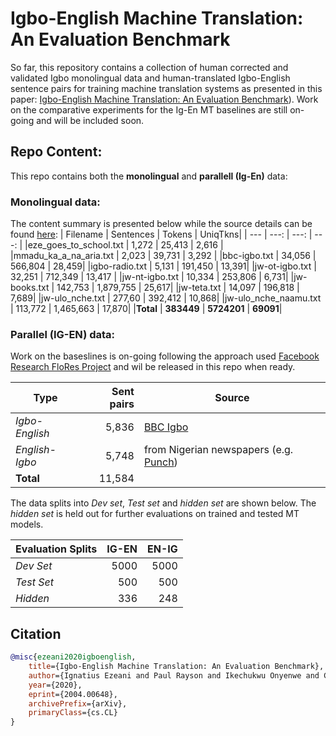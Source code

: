 

# Igbo-English Machine Translation: An Evaluation Benchmark

So far, this repository contains a collection of human corrected and validated Igbo monolingual data and human-translated Igbo-English sentence pairs for training machine translation systems as presented in this paper:
[Igbo-English Machine Translation: An Evaluation Benchmark](https://arxiv.org/abs/2004.00648)). Work on the comparative experiments for the Ig-En MT baselines are still on-going and will be included soon. 

## Repo Content:
This repo contains both the **monolingual** and **parallell (Ig-En)** data:
### Monolingual data:
The content summary is presented below while the source details can be found [here](https://github.com/IgnatiusEzeani/IGBONLP/blob/master/ig_en_mt/ig_data/summary.txt):
| Filename | Sentences | Tokens | UniqTkns|
| --- |  ---: | ---: | ---: |
|eze_goes_to_school.txt | 1,272 | 25,413 | 2,616 |
|mmadu_ka_a_na_aria.txt | 2,023 | 39,731 | 3,292 |
|bbc-igbo.txt | 34,056 | 566,804 | 28,459|
|igbo-radio.txt | 5,131 | 191,450 | 13,391|
|jw-ot-igbo.txt | 32,251 | 712,349 | 13,417 |
|jw-nt-igbo.txt | 10,334 | 253,806 | 6,731|
|jw-books.txt | 142,753 | 1,879,755 | 25,617|
|jw-teta.txt | 14,097 | 196,818 | 7,689|
|jw-ulo_nche.txt | 277,60 | 392,412 | 10,868|
|jw-ulo_nche_naamu.txt | 113,772 | 1,465,663 | 17,870|
|**Total** | **383449** | **5724201** | **69091**|

### Parallel (IG-EN) data:


Work on the baseslines is on-going following the approach used [Facebook Research FloRes Project](https://github.com/facebookresearch/flores) and wil be released in this repo when ready.

<!-- Code to reproduce the baselines is available at: https://github.com/facebookresearch/flores -->
<!--
V1 - Submitted: 1 Apr 2020

+ Languages included: Sinhalese<>English, Nepali <> English.
+ Initial Sinhalese to English and Nepali to English sets that pass quality thresholds.
Fluency rating > 3.0/5.0 , Translation rating > 70.0/100.0
+ Translations with multiple references have been merged as additional training examples.
+ Direct and reverse translations are mixed at approx. 50%.
+ Merging several references as test examples.
+ The sets are as follows:
-->

|Type| Sent pairs | Source |
|---|---:|---|
*Igbo-English* | 5,836 | [BBC Igbo](https://www.bbc.com/igbo)
*English-Igbo* | 5,748 | from Nigerian newspapers (e.g. [Punch](https://punchng.com/))
**Total** | 11,584 |

The data splits into *Dev set*, *Test set* and *hidden set* are shown below. The *hidden set* is held out for further evaluations on trained and tested MT models. 

|Evaluation Splits | IG-EN | EN-IG |
|---|---:|---:|
*Dev Set* | 5000 | 5000 |
*Test Set* | 500 | 500 |
*Hidden* | 336 | 248 |

## Citation
```bibtex
@misc{ezeani2020igboenglish,
    title={Igbo-English Machine Translation: An Evaluation Benchmark},
    author={Ignatius Ezeani and Paul Rayson and Ikechukwu Onyenwe and Chinedu Uchechukwu and Mark Hepple},
    year={2020},
    eprint={2004.00648},
    archivePrefix={arXiv},
    primaryClass={cs.CL}
}
```
